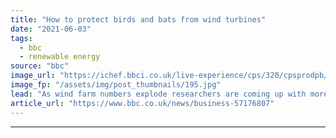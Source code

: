 ```yaml
---
title: "How to protect birds and bats from wind turbines"
date: "2021-06-03"
tags: 
  - bbc
  - renewable energy
source: "bbc"
image_url: "https://ichef.bbci.co.uk/live-experience/cps/320/cpsprodpb/AD8C/production/_118582444_verreaux'seagle-credit-meganmurgatroyd.jpg"
image_fp: "/assets/img/post_thumbnails/195.jpg"
lead: "As wind farm numbers explode researchers are coming up with more ways to keep wildlife safe."
article_url: "https://www.bbc.co.uk/news/business-57176807"
---
```


---
